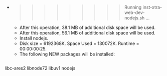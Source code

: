 * >>>>>>>>> Running inst-xtra-web-dev-nodejs.sh ...
  * After this operation, 38.1 MB of additional disk space will be used.
  * After this operation, 56.1 MB of additional disk space will be used.
  * Install nodejs.
  * Disk size = 6192368K. Space Used = 130072K. Runtime = 00:00:00:25.
  * The following NEW packages will be installed:
  ```bash
libc-ares2 libnode72 libuv1 nodejs
  ```
